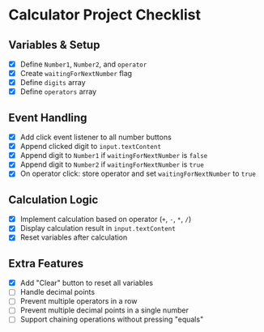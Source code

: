 # Calculator Project Checklist

## Variables & Setup
- [x] Define `Number1`, `Number2`, and `operator`
- [x] Create `waitingForNextNumber` flag
- [x] Define `digits` array
- [x] Define `operators` array

## Event Handling
- [x] Add click event listener to all number buttons
- [x] Append clicked digit to `input.textContent`
- [x] Append digit to `Number1` if `waitingForNextNumber` is `false`
- [x] Append digit to `Number2` if `waitingForNextNumber` is `true`
- [x] On operator click: store operator and set `waitingForNextNumber` to `true`

## Calculation Logic
- [x] Implement calculation based on operator (`+`, `-`, `*`, `/`)
- [x] Display calculation result in `input.textContent`
- [x] Reset variables after calculation

## Extra Features
- [x] Add "Clear" button to reset all variables
- [ ] Handle decimal points
- [ ] Prevent multiple operators in a row
- [ ] Prevent multiple decimal points in a single number
- [ ] Support chaining operations without pressing "equals"